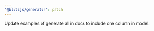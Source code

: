 ```yaml
---
"@blitzjs/generator": patch
---
```


Update examples of generate all in docs to include one column in model.
